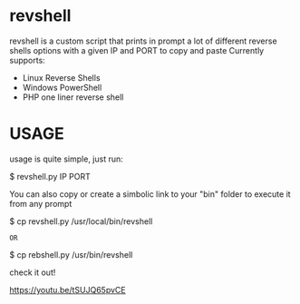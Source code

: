 # revshell
revshell is a custom script that prints in prompt a lot of different reverse shells options with a given IP and PORT to copy and paste 
Currently supports:
- Linux Reverse Shells
- Windows PowerShell 
- PHP one liner reverse shell

# USAGE

usage is quite simple, just run:

$ revshell.py IP PORT


You can also copy or create a simbolic link to your "bin" folder to execute it from any prompt 

$ cp revshell.py /usr/local/bin/revshell

	OR

$ cp rebshell.py /usr/bin/revshell

check it out!

https://youtu.be/tSUJQ65pvCE

